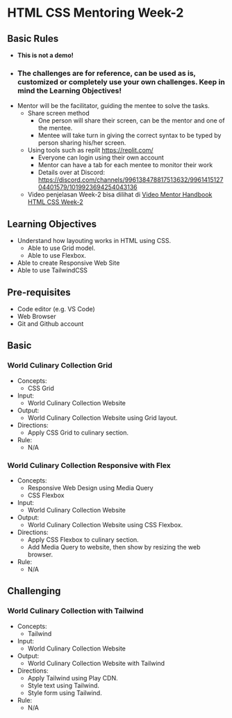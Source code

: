 # HTML CSS Mentoring Week-2

## Basic Rules
- **This is not a demo!**
- ### **The challenges are for reference, can be used as is, customized or completely use your own challenges. Keep in mind the Learning Objectives!**
- Mentor will be the facilitator, guiding the mentee to solve the tasks.
  - Share screen method
    - One person will share their screen, can be the mentor and one of the mentee.
    - Mentee will take turn in giving the correct syntax to be typed by person sharing his/her screen.
  - Using tools such as replit https://replit.com/
    - Everyone can login using their own account
    - Mentor can have a tab for each mentee to monitor their work
    - Details over at Discord: https://discord.com/channels/996138478817513632/996141512704401579/1019923694254043136
  - Video penjelasan Week-2 bisa dilihat di [Video Mentor Handbook HTML CSS Week-2](https://drive.google.com/file/d/1XZ29F-du8ctrYz11I6sqAQiTEIb9-bAr/view?usp=sharing)

## Learning Objectives

- Understand how layouting works in HTML using CSS.
  - Able to use Grid model.
  - Able to use Flexbox.
- Able to create Responsive Web Site
- Able to use TailwindCSS

## Pre-requisites

- Code editor (e.g. VS Code)
- Web Browser
- Git and Github account

## Basic

### World Culinary Collection Grid

- Concepts:
  - CSS Grid
- Input:
  - World Culinary Collection Website
- Output: 
  - World Culinary Collection Website using Grid layout.
- Directions:
  - Apply CSS Grid to culinary section.
- Rule:
  - N/A

### World Culinary Collection Responsive with Flex
- Concepts: 
  - Responsive Web Design using Media Query
  - CSS Flexbox
- Input: 
  - World Culinary Collection Website
- Output: 
  - World Culinary Collection Website using CSS Flexbox.
- Directions:
  - Apply CSS Flexbox to culinary section.
  - Add Media Query to website, then show by resizing the web browser.
- Rule: 
  - N/A

## Challenging

### World Culinary Collection with Tailwind

- Concepts:
  - Tailwind
- Input:
  - World Culinary Collection Website
- Output:
  - World Culinary Collection Website with Tailwind
- Directions:
  - Apply Tailwind using Play CDN.
  - Style text using Tailwind.
  - Style form using Tailwind.
- Rule:
  - N/A